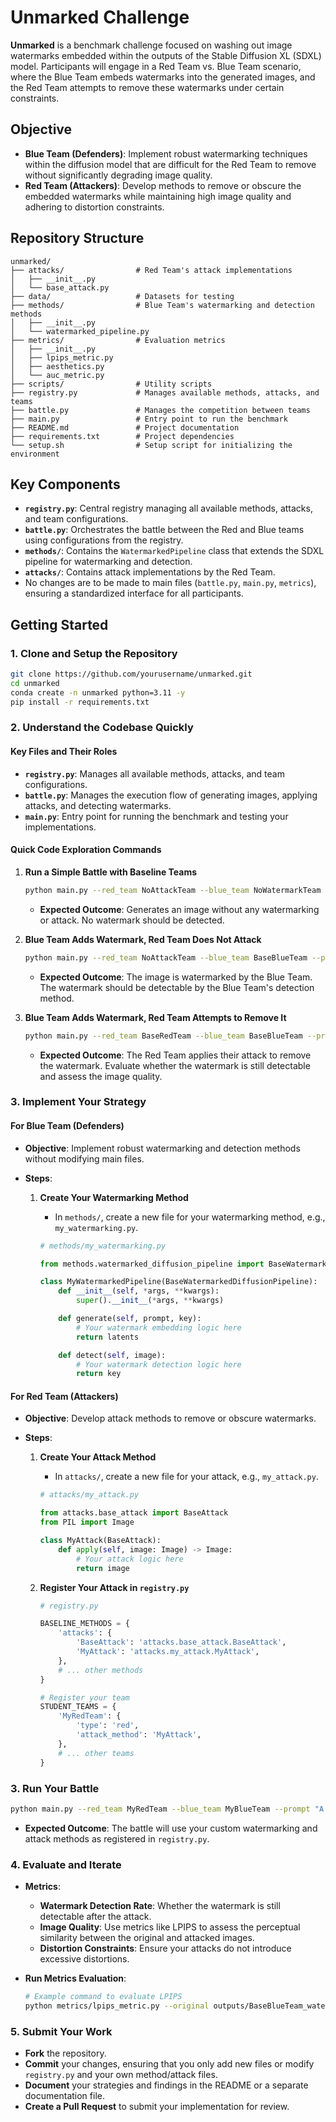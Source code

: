 # Unmarked Challenge

**Unmarked** is a benchmark challenge focused on washing out image watermarks embedded within the outputs of the Stable Diffusion XL (SDXL) model. Participants will engage in a Red Team vs. Blue Team scenario, where the Blue Team embeds watermarks into the generated images, and the Red Team attempts to remove these watermarks under certain constraints.

## Objective

- **Blue Team (Defenders)**: Implement robust watermarking techniques within the diffusion model that are difficult for the Red Team to remove without significantly degrading image quality.
- **Red Team (Attackers)**: Develop methods to remove or obscure the embedded watermarks while maintaining high image quality and adhering to distortion constraints.

## Repository Structure

```
unmarked/
├── attacks/                # Red Team's attack implementations
│   ├── __init__.py
│   └── base_attack.py
├── data/                   # Datasets for testing
├── methods/                # Blue Team's watermarking and detection methods
│   ├── __init__.py
│   └── watermarked_pipeline.py
├── metrics/                # Evaluation metrics
│   ├── __init__.py
│   ├── lpips_metric.py
│   ├── aesthetics.py
│   └── auc_metric.py
├── scripts/                # Utility scripts
├── registry.py             # Manages available methods, attacks, and teams
├── battle.py               # Manages the competition between teams
├── main.py                 # Entry point to run the benchmark
├── README.md               # Project documentation
├── requirements.txt        # Project dependencies
└── setup.sh                # Setup script for initializing the environment
```

## Key Components

- **`registry.py`**: Central registry managing all available methods, attacks, and team configurations.
- **`battle.py`**: Orchestrates the battle between the Red and Blue teams using configurations from the registry.
- **`methods/`**: Contains the `WatermarkedPipeline` class that extends the SDXL pipeline for watermarking and detection.
- **`attacks/`**: Contains attack implementations by the Red Team.
- No changes are to be made to main files (`battle.py`, `main.py`, `metrics`), ensuring a standardized interface for all participants.

## Getting Started

### 1. Clone and Setup the Repository

```bash
git clone https://github.com/yourusername/unmarked.git
cd unmarked
conda create -n unmarked python=3.11 -y
pip install -r requirements.txt
```


### 2. Understand the Codebase Quickly

#### Key Files and Their Roles

- **`registry.py`**: Manages all available methods, attacks, and team configurations.
- **`battle.py`**: Manages the execution flow of generating images, applying attacks, and detecting watermarks.
- **`main.py`**: Entry point for running the benchmark and testing your implementations.

#### Quick Code Exploration Commands

1. **Run a Simple Battle with Baseline Teams**

   ```bash
   python main.py --red_team NoAttackTeam --blue_team NoWatermarkTeam --prompt "A serene mountain landscape at sunrise"
   ```

   - **Expected Outcome**: Generates an image without any watermarking or attack. No watermark should be detected.

2. **Blue Team Adds Watermark, Red Team Does Not Attack**

   ```bash
   python main.py --red_team NoAttackTeam --blue_team BaseBlueTeam --prompt "A serene mountain landscape at sunrise"
   ```

   - **Expected Outcome**: The image is watermarked by the Blue Team. The watermark should be detectable by the Blue Team's detection method.

3. **Blue Team Adds Watermark, Red Team Attempts to Remove It**

   ```bash
   python main.py --red_team BaseRedTeam --blue_team BaseBlueTeam --prompt "A serene mountain landscape at sunrise"
   ```

   - **Expected Outcome**: The Red Team applies their attack to remove the watermark. Evaluate whether the watermark is still detectable and assess the image quality.


### 3. Implement Your Strategy

#### For Blue Team (Defenders)

- **Objective**: Implement robust watermarking and detection methods without modifying main files.
- **Steps**:

  1. **Create Your Watermarking Method**

     - In `methods/`, create a new file for your watermarking method, e.g., `my_watermarking.py`.

     ```python
     # methods/my_watermarking.py

     from methods.watermarked_diffusion_pipeline import BaseWatermarkedDiffusionPipeline

     class MyWatermarkedPipeline(BaseWatermarkedDiffusionPipeline):
         def __init__(self, *args, **kwargs):
             super().__init__(*args, **kwargs)

         def generate(self, prompt, key):
             # Your watermark embedding logic here
             return latents

         def detect(self, image):
             # Your watermark detection logic here
             return key
     ```

  

#### For Red Team (Attackers)

- **Objective**: Develop attack methods to remove or obscure watermarks.
- **Steps**:

  1. **Create Your Attack Method**

     - In `attacks/`, create a new file for your attack, e.g., `my_attack.py`.

     ```python
     # attacks/my_attack.py

     from attacks.base_attack import BaseAttack
     from PIL import Image

     class MyAttack(BaseAttack):
         def apply(self, image: Image) -> Image:
             # Your attack logic here
             return image
     ```

  2. **Register Your Attack in `registry.py`**

     ```python
     # registry.py

     BASELINE_METHODS = {
         'attacks': {
             'BaseAttack': 'attacks.base_attack.BaseAttack',
             'MyAttack': 'attacks.my_attack.MyAttack',
         },
         # ... other methods
     }

     # Register your team
     STUDENT_TEAMS = {
         'MyRedTeam': {
             'type': 'red',
             'attack_method': 'MyAttack',
         },
         # ... other teams
     }
     ```

### 3. Run Your Battle

```bash
python main.py --red_team MyRedTeam --blue_team MyBlueTeam --prompt "A futuristic cityscape at night"
```

- **Expected Outcome**: The battle will use your custom watermarking and attack methods as registered in `registry.py`.

### 4. Evaluate and Iterate

- **Metrics**:

  - **Watermark Detection Rate**: Whether the watermark is still detectable after the attack.
  - **Image Quality**: Use metrics like LPIPS to assess the perceptual similarity between the original and attacked images.
  - **Distortion Constraints**: Ensure your attacks do not introduce excessive distortions.

- **Run Metrics Evaluation**:

  ```bash
  # Example command to evaluate LPIPS
  python metrics/lpips_metric.py --original outputs/BaseBlueTeam_watermarked.png --modified outputs/MyRedTeam_vs_MyBlueTeam.png
  ```

### 5. Submit Your Work

- **Fork** the repository.
- **Commit** your changes, ensuring that you only add new files or modify `registry.py` and your own method/attack files.
- **Document** your strategies and findings in the README or a separate documentation file.
- **Create a Pull Request** to submit your implementation for review.
